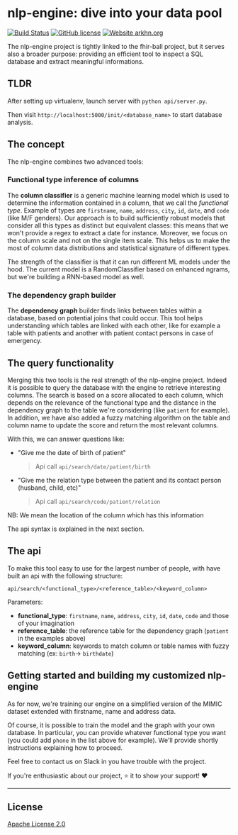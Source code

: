 # nlp-engine: dive into your data pool

[![Build Status](https://travis-ci.com/arkhn/fhir-store.svg?branch=master)](https://travis-ci.com/arkhn/fhir-store)
[![GitHub license](https://img.shields.io/github/license/arkhn/fhir-pipe.svg)](https://github.com/arkhn/fhir-pipe/blob/master/LICENSE)
[![Website arkhn.org](https://img.shields.io/website-up-down-green-red/https/arkhn.org.svg)](http://arkhn.org/)

The nlp-engine project is tightly linked to the fhir-ball project, but it serves also a broader purpose: providing an efficient tool to inspect a SQL database and extract meaningful informations.

## TLDR

After setting up virtualenv, launch server with `python api/server.py`.

Then visit `http://localhost:5000/init/<database_name>` to start database analysis.

## The concept

The nlp-engine combines two advanced tools:

### Functional type inference of columns

The **column classifier** is a generic machine learning model which is used to determine the information contained in a column, that we call the _functional type_. Example of types are `firstname`, `name`, `address`, `city`, `id`, `date`, and `code` (like M/F genders). Our approach is to build sufficiently robust models that consider all this types as distinct but equivalent classes: this means that we won't provide a regex to extract a date for instance. Moreover, we focus on the column scale and not on the single item scale. This helps us to make the most of column data distributions and statistical signature of different types.

The strength of the classifier is that it can run different ML models under the hood. The current model is a RandomClassifier based on enhanced ngrams, but we're building a RNN-based model as well.

### The dependency graph builder

The **dependency graph** builder finds links between tables within a database, based on potential joins that could occur. This tool helps understanding which tables are linked with each other, like for example a table with patients and another with patient contact persons in case of emergency.

## The query functionality

Merging this two tools is the real strength of the nlp-engine project. Indeed it is possible to query the database with the engine to retrieve interesting columns. The search is based on a score allocated to each column, which depends on the relevance of the functional type and the distance in the dependency graph to the table we're considering (like `patient` for example). In addition, we have also added a fuzzy matching algorithm on the table and column name to update the score and return the most relevant columns.

With this, we can answer questions like:
 - "Give me the date of birth of patient"
   > Api call `api/search/date/patient/birth`
 - "Give me the relation type between the patient and its contact person (husband, child, etc)"
   > Api call `api/search/code/patient/relation`
   
 NB: We mean the location of the column which has this information
 
 The api syntax is explained in the next section.

## The api

To make this tool easy to use for the largest number of people, with have built an api with the following structure:

    api/search/<functional_type>/<reference_table>/<keyword_column>

Parameters:
- **functional_type**: `firstname`, `name`, `address`, `city`, `id`, `date`, `code` and those of your imagination
- **reference_table**: the reference table for the dependency graph (`patient` in the examples above)
- **keyword_column**: keywords to match column or table names with fuzzy matching (ex: `birth`-> `birthdate`)

## Getting started and building my customized nlp-engine

As for now, we're training our engine on a simplified version of the MIMIC dataset extended with firstname, name and address data.

Of course, it is possible to train the model and the graph with your own database. In particular, you can provide whatever functional type you want (you could add `phone` in the list above for example). We'll provide shortly instructions explaining how to proceed.

Feel free to contact us on Slack in you have trouble with the project.

If you're enthusiastic about our project, :star: it to show your support! :heart:

* * *

## License

[Apache License 2.0](https://github.com/OpenMined/PySyft/blob/master/LICENSE)

